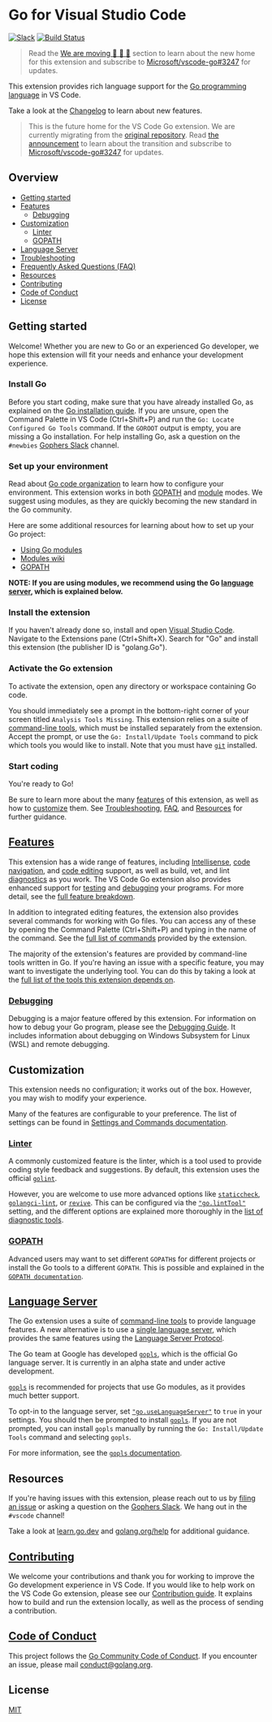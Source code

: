# Go for Visual Studio Code

[![Slack](https://img.shields.io/badge/slack-gophers-green.svg?style=flat)](https://gophers.slack.com/messages/vscode/) [![Build Status](https://travis-ci.org/Microsoft/vscode-go.svg?branch=master)](https://travis-ci.org/Microsoft/vscode-go)

> Read the [We are moving 🏡 🚚 🏡](#we-are-moving---) section to learn about the new home for this extension and subscribe to [Microsoft/vscode-go#3247](https://github.com/microsoft/vscode-go/issues/3247) for updates.

<!--TODO: We should add a badge for the build status or link to the build dashboard.-->

This extension provides rich language support for the [Go programming language](https://golang.org/) in VS Code.

Take a look at the [Changelog](CHANGELOG.md) to learn about new features.

> This is the future home for the VS Code Go extension. We are currently migrating from the [original repository](https://github.com/Microsoft/vscode-go). Read [the announcement](https://github.com/microsoft/vscode-go/blob/master/README.md#we-are-moving---) to learn about the transition and subscribe to [Microsoft/vscode-go#3247](https://github.com/microsoft/vscode-go/issues/3247) for updates.

## Overview

* [Getting started](#getting-started)
* [Features](#features)
  * [Debugging](#debugging)
* [Customization](#customization)
  * [Linter](#linter)
  * [GOPATH](#gopath)
* [Language Server](#language-server)
* [Troubleshooting](docs/troubleshooting.md)
* [Frequently Asked Questions (FAQ)](docs/faq.md)
* [Resources](#resources)
* [Contributing](#contributing)
* [Code of Conduct](#code-of-conduct)
* [License](#license)

## Getting started

Welcome! Whether you are new to Go or an experienced Go developer, we hope this extension will fit your needs and enhance your development experience.

### Install Go

Before you start coding, make sure that you have already installed Go, as explained on the [Go installation guide](https://golang.org/doc/install). If you are unsure, open the Command Palette in VS Code (Ctrl+Shift+P) and run the `Go: Locate Configured Go Tools` command. If the `GOROOT` output is empty, you are missing a Go installation. For help installing Go, ask a question on the `#newbies` [Gophers Slack] channel.

### Set up your environment

Read about [Go code organization](https://golang.org/doc/code.html) to learn how to configure your environment. This extension works in both [GOPATH](docs/gopath.md) and [module](docs/modules.md) modes. We suggest using modules, as they are quickly becoming the new standard in the Go community.

Here are some additional resources for learning about how to set up your Go project:

* [Using Go modules](https://blog.golang.org/using-go-modules)
* [Modules wiki](https://github.com/golang/go/wiki/Modules)
* [GOPATH](https://golang.org/cmd/go/#hdr-GOPATH_environment_variable)

**NOTE: If you are using modules, we recommend using the Go [language server](#language-server), which is explained below.**

### Install the extension

If you haven't already done so, install and open [Visual Studio Code](https://code.visualstudio.com). Navigate to the Extensions pane (Ctrl+Shift+X). Search for "Go" and install this extension (the publisher ID is "golang.Go").

### Activate the Go extension

To activate the extension, open any directory or workspace containing Go code.

You should immediately see a prompt in the bottom-right corner of your screen titled `Analysis Tools Missing`. This extension relies on a suite of [command-line tools](docs/tools.md), which must be installed separately from the extension. Accept the prompt, or use the `Go: Install/Update Tools` command to pick which tools you would like to install. Note that you must have [`git`](https://git-scm.com/) installed.

### Start coding

You're ready to Go!

Be sure to learn more about the many [features](#features) of this extension, as well as how to [customize](#customization) them. See [Troubleshooting](docs/troubleshooting.md), [FAQ](docs/faq.md), and [Resources](#resources) for further guidance.

## [Features](docs/features.md)

This extension has a wide range of features, including [Intellisense](docs/features.md#intellisense), [code navigation](docs/features.md#code-navigation), and [code editing](docs/features.md#code-editing) support, as well as build, vet, and lint [diagnostics](docs/features.md#diagnostics) as you work. The VS Code Go extension also provides enhanced support for [testing](docs/features.md#testing) and [debugging](#debugging) your programs. For more detail, see the [full feature breakdown](docs/features.md).

In addition to integrated editing features, the extension also provides several commands for working with Go files. You can access any of these by opening the Command Palette (Ctrl+Shift+P) and typing in the name of the command. See the [full list of commands](docs/commands.md) provided by the extension.

The majority of the extension's features are provided by command-line tools written in Go. If you're having an issue with a specific feature, you may want to investigate the underlying tool. You can do this by taking a look at the [full list of the tools this extension depends on](docs/tools.md).

### [Debugging](docs/debugging.md)

Debugging is a major feature offered by this extension. For information on how to debug your Go program, please see the [Debugging Guide](docs/debugging.md). It includes information about debugging on Windows Subsystem for Linux (WSL) and remote debugging.

## Customization

This extension needs no configuration; it works out of the box. However, you may wish to modify your experience.

Many of the features are configurable to your preference. The list of settings can be found in [Settings and Commands documentation](docs/commands.md).

### [Linter](tools.md#diagnostics)

A commonly customized feature is the linter, which is a tool used to provide coding style feedback and suggestions. By default, this extension uses the official [`golint`].

<!--TODO(rstambler): Deprecate the golint setting.-->

However, you are welcome to use more advanced options like [`staticcheck`], [`golangci-lint`], or [`revive`]. This can be configured via the [`"go.lintTool"`](commands.md#lintTool) setting, and the different options are explained more thoroughly in the [list of diagnostic tools](tools.md#diagnostics).

### [GOPATH](docs/gopath.md)

Advanced users may want to set different `GOPATH`s for different projects or install the Go tools to a different `GOPATH`. This is possible and explained in the [`GOPATH documentation`](docs/gopath.md).

## [Language Server](docs/gopls.md)

The Go extension uses a suite of [command-line tools](docs/tools.md) to provide language features. A new alternative is to use a [single language server](https://langserver.org/), which provides the same features using the [Language Server Protocol](https://microsoft.github.io/language-server-protocol/).

The Go team at Google has developed [`gopls`](docs/gopls.md), which is the official Go language server. It is currently in an alpha state and under active development.

[`gopls`](golang.org/s/gopls) is recommended for projects that use Go modules, as it provides much better support.

To opt-in to the language server, set [`"go.useLanguageServer"`](docs/commands.md#useLanguageServer) to `true` in your settings. You should then be prompted to install [`gopls`]. If you are not prompted, you can install `gopls` manually by running the `Go: Install/Update Tools` command and selecting `gopls`.

For more information, see the [`gopls` documentation](docs/gopls.md).

## Resources

If you're having issues with this extension, please reach out to us by [filing an issue](https://github.com/golang/vscode-go/issues/new/choose) or asking a question on the [Gophers Slack]. We hang out in the `#vscode` channel!

Take a look at [learn.go.dev](https://learn.go.dev) and [golang.org/help](https://golang.org/help) for additional guidance.

## [Contributing](docs/contributing.md)

We welcome your contributions and thank you for working to improve the Go development experience in VS Code. If you would like to help work on the VS Code Go extension, please see our [Contribution guide](docs/contributing.md). It explains how to build and run the extension locally, as well as the process of sending a contribution.

## [Code of Conduct](CODE_OF_CONDUCT.md)

This project follows the [Go Community Code of Conduct](https://golang.org/conduct). If you encounter an issue, please mail conduct@golang.org.

## License

[MIT](LICENSE)

[`golint`]: https://pkg.go.dev/golang.org/x/lint/golint?tab=overview
[`staticcheck`]: https://pkg.go.dev/honnef.co/go/tools/staticcheck?tab=overview
[`golangci-lint`]: https://golangci-lint.run/
[`revive`]: https://pkg.go.dev/github.com/mgechev/revive?tab=overview
[Gophers Slack]: https://gophers.slack.com/
[`gopls`]: https://golang.org/s/gopls
